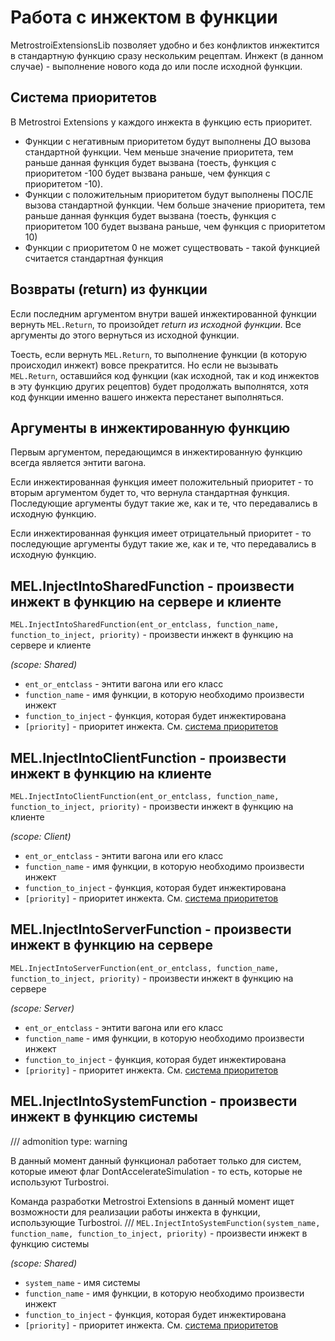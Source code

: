 # Работа с инжектом в функции
MetrostroiExtensionsLib позволяет удобно и без конфликтов инжектится в стандартную функцию сразу нескольким рецептам. Инжект (в данном случае) - выполнение нового кода до или после исходной функции.

## Система приоритетов
В Metrostroi Extensions у каждого инжекта в функцию есть приоритет.

* Функции с негативным приоритетом будут выполнены ДО вызова стандартной функции. Чем меньше значение приоритета, тем раньше данная функция будет вызвана (тоесть, функция с приоритетом -100 будет вызвана раньше, чем функция с приоритетом -10).
* Функции с положительным приоритетом будут выполнены ПОСЛЕ вызова стандартной функции. Чем больше значение приоритета, тем раньше данная функция будет вызвана (тоесть, функция с приоритетом 100 будет вызвана раньше, чем функция с приоритетом 10)
* Функции с приоритетом 0 не может существовать - такой функцией считается стандартная функция

## Возвраты (return) из функции
Если последним аргументом внутри вашей инжектированной функции вернуть `MEL.Return`, то произойдет *return из исходной функции*. Все аргументы до этого вернуться из исходной функции.

Тоесть, если вернуть `MEL.Return`, то выполнение функции (в которую происходил инжект) вовсе прекратится. Но если не вызывать `MEL.Return`, оставшийся код функции (как исходной, так и код инжектов в эту функцию других рецептов) будет продолжать выполнятся, хотя код функции именно вашего инжекта перестанет выполняться.

## Аргументы в инжектированную функцию
Первым аргументом, передающимся в инжектированную функцию всегда является энтити вагона.

Если инжектированная функция имеет положительный приоритет - то вторым аргументом будет то, что вернула стандартная функция. Последующие аргументы будут такие же, как и те, что передавались в исходную функцию.

Если инжектированная функция имеет отрицательный приоритет - то последующие аргументы будут такие же, как и те, что передавались в исходную функцию.

## MEL.InjectIntoSharedFunction - произвести инжект в функцию на сервере и клиенте
`MEL.InjectIntoSharedFunction(ent_or_entclass, function_name, function_to_inject, priority)` - произвести инжект в функцию на сервере и клиенте

*(scope: Shared)*

* `ent_or_entclass` - энтити вагона или его класс
* `function_name` - имя функции, в которую необходимо произвести инжект
* `function_to_inject` - функция, которая будет инжектирована
* `[priority]` - приоритет инжекта. См. [система приоритетов](function_inject.md#_2)


## MEL.InjectIntoClientFunction - произвести инжект в функцию на клиенте
`MEL.InjectIntoClientFunction(ent_or_entclass, function_name, function_to_inject, priority)` - произвести инжект в функцию на клиенте

*(scope: Client)*

* `ent_or_entclass` - энтити вагона или его класс
* `function_name` - имя функции, в которую необходимо произвести инжект
* `function_to_inject` - функция, которая будет инжектирована
* `[priority]` - приоритет инжекта. См. [система приоритетов](function_inject.md#_2)


## MEL.InjectIntoServerFunction - произвести инжект в функцию на сервере
`MEL.InjectIntoServerFunction(ent_or_entclass, function_name, function_to_inject, priority)` - произвести инжект в функцию на сервере

*(scope: Server)*

* `ent_or_entclass` - энтити вагона или его класс
* `function_name` - имя функции, в которую необходимо произвести инжект
* `function_to_inject` - функция, которая будет инжектирована
* `[priority]` - приоритет инжекта. См. [система приоритетов](function_inject.md#_2)


## MEL.InjectIntoSystemFunction - произвести инжект в функцию системы
/// admonition
    type: warning

В данный момент данный функционал работает только для систем, которые имеют флаг DontAccelerateSimulation - то есть, которые не используют Turbostroi.

Команда разработки Metrostroi Extensions в данный момент ищет возможности для реализации работы инжекта в функции, использующие Turbostroi.
///
`MEL.InjectIntoSystemFunction(system_name, function_name, function_to_inject, priority)` - произвести инжект в функцию системы

*(scope: Shared)*

* `system_name` - имя системы
* `function_name` - имя функции, в которую необходимо произвести инжект
* `function_to_inject` - функция, которая будет инжектирована
* `[priority]` - приоритет инжекта. См. [система приоритетов](function_inject.md#_2)
